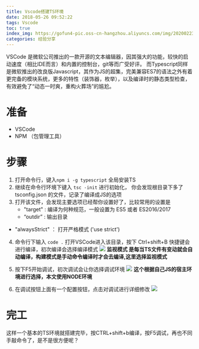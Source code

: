 ```yaml
---
title: Vscode搭建TS环境
date: 2018-05-26 09:52:22
tags: Vscode
toc: true
index_img: https://gofun4-pic.oss-cn-hangzhou.aliyuncs.com/img/20200223151528.png
categories: 经验分享
---
```


VSCode 是微软公司推出的一款开源的文本编辑器，因其强大的功能，较快的启动速度（相比IDE而言）和内置的控制台，git等而广受好评。
而Typescript同样是微软推出的改良版Javascript，其作为JS的超集，完美兼容ES7的语法之外有着更完备的模块系统，更多的特性（装饰器，枚举），以及编译时的静态类型检查，有效避免了“动态一时爽，重构火葬场”的尴尬。


# 准备

- VSCode 
- NPM （包管理工具）

<!--more-->


# 步骤
1.  打开命令行，键入`npm i -g typescript` 全局安装TS
2.  继续在命令行环境下键入 `tsc -init`  进行初始化，
你会发现根目录下多了 tsconfig.json 的文件，记录了编译成JS的选项
3.  打开该文件，会发现主要选项已经帮你设置好了，比较常用的设置是
	- "target" : 编译为何种规范，一般设置为 ES5 或者 ES2016/2017
	- “outdir” : 输出目录
  -  "alwaysStrict" ： 打开严格模式 ('use strict')
4.  命令行下输入 `code .` 打开VSCode进入该目录，按下 Ctrl+shift+B 快捷键会进行编译，初次编译会选择编译模式
![](https://gofun4-pic.oss-cn-hangzhou.aliyuncs.com/a.png) 
**监视模式 是每当TS文件有变动就会自动编译，构建模式是手动命令编译时才会去编译,这里选择监视模式**

5. 按下F5开始调试，初次调试会让你选择调试环境
![](https://gofun4-pic.oss-cn-hangzhou.aliyuncs.com/b.png)
**这个根据自己JS的宿主环境进行选择，本文使用NODE环境**
6. 在调试按钮上面有一个配置按钮，点击对调试进行详细修改
![](https://gofun4-pic.oss-cn-hangzhou.aliyuncs.com/c.png)


# 完工
这样一个基本的TS环境就搭建完毕，按CTRL+shift+b编译，按F5调试，再也不同手敲命令了，是不是很方便呢？